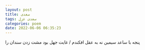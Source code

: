 ```yaml
---
layout: post
title: سعدی
tags: سعدی غزل
categories: poem
date: 2022-06-06 06:35:23
---
```


پنجه با ساعد سیمین نه به عقل افکندم / غایت جهل بود مشت زدن سندان را
